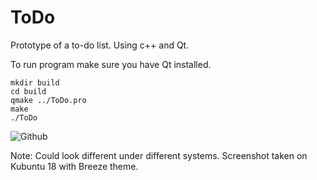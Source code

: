 # ToDo
Prototype of a to-do list. Using c++ and Qt.

To run program make sure you have Qt installed.
```
mkdir build
cd build
qmake ../ToDo.pro
make
./ToDo
```
![Github](https://user-images.githubusercontent.com/38588200/54210782-cfbecc00-44e8-11e9-84f6-3c9fe45e4baa.png)

Note: Could look different under different systems. Screenshot taken on Kubuntu 18 with Breeze theme.
